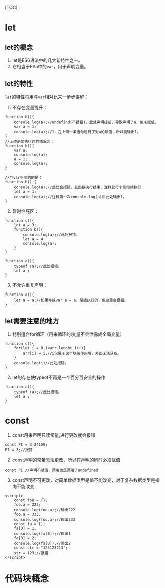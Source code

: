 [TOC]

# let

## let的概念

1. let是ES6语法中的几大新特性之一。
2. 它相当于ES5中的`var`，用于声明变量。

## let的特性

`let`的特性将用与`var`相对比来一步步讲解：

1. 不存在变量提升：
```
function b(){
    console.log(a);//undefind(不报错)，此处声明提前，导致声明了a，但未赋值。
    var a = 1;
    console.log(a);//1，在上面一条语句进行了对a的赋值，所以能输出1。
}
//上述语句执行时的情况为：
function b(){
    var a;
    console.log(a);
    a = 1;
    console.log(a);
}

//与var不同的的是：
function b() {
    console.log(a);//此处会报错，且函数执行结束，注释此行才能继续执行
    let a = 1;
    console.log(a);//注释第一次console.log(a)后此处输出1。
}
```
2. 暂时性死区：
```
function c(){
    let a = 3;
    function b(){
        console.log(a);//此处报错。
        let a = 4
        console.log(a);
    }
}

function a(){
    typeof (a);//此处报错。
    let a ;
}
```
3. 不允许重复声明：
```
function a(){
    let a = a;//如果写成var a = a，是能执行的，但这里会报错。
}
```

## let需要注意的地方

1. 特别适合for循环（用来循环的i变量不会泄露成全局变量）
```
function c(){
    for(let i = 0,i<arr.lenght,i++){
        arr[i] = i;//i仅属于这个块级作用域，外部无法获取。
    }
    console.log(i)//此处报错。
}
```
2. let的存在使typeof不再是一个百分百安全的操作
```
function a(){
    typeof (a);//此处报错。
    let a ;
}
```
# const
1. const用来声明只读常量,进行更改就会报错
```
const PI = 3.24159;
PI = 3;//报错
```
2. const声明的常量无法更改，所以在声明的同时必须赋值
```
const PI;//声明不赋值，调用也是调用了undefined
```
3. const声明不可更改，对简单数据类型是值不能改变，对于复杂数据类型是指向不能改变
```
<script>
    const foo = {};
    foo.a = 222;
    console.log(foo.a);//输出222
    foo.a = 333;
    console.log(foo.a);//输出333
    const fa = [];
    fa[0] = 1;
    console.log(fa[0]);//输出1
    fa[0] = 2;
    console.log(fa[0]);//输出2
    const str = "123123213";
    str = 123;//报错
</script>
```

# 代码块概念

